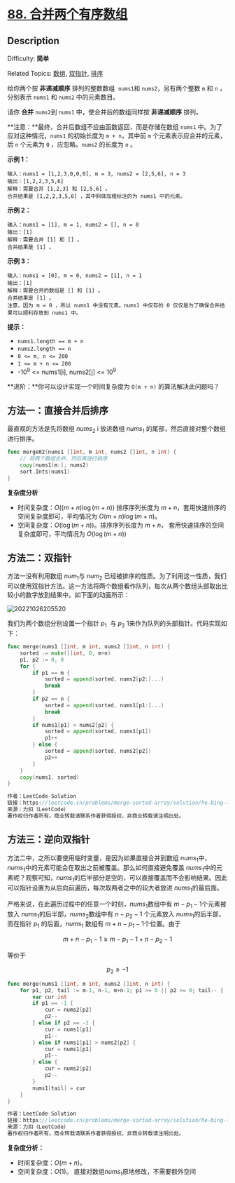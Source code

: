 # [88. 合并两个有序数组](https://leetcode.cn/problems/merge-sorted-array/)

## Description

Difficulty: **简单**

Related Topics: [数组](https://leetcode.cn/tag/array/), [双指针](https://leetcode.cn/tag/two-pointers/), [排序](https://leetcode.cn/tag/sorting/)

给你两个按 **非递减顺序** 排列的整数数组  `nums1`和 `nums2`，另有两个整数 `m` 和 `n` ，分别表示 `nums1` 和 `nums2` 中的元素数目。

请你 **合并** `nums2`到 `nums1` 中，使合并后的数组同样按 **非递减顺序** 排列。

**注意：**最终，合并后数组不应由函数返回，而是存储在数组 `nums1` 中。为了应对这种情况，`nums1` 的初始长度为 `m + n`，其中前 `m` 个元素表示应合并的元素，后 `n` 个元素为 `0` ，应忽略。`nums2` 的长度为 `n` 。

**示例 1：**

```
输入：nums1 = [1,2,3,0,0,0], m = 3, nums2 = [2,5,6], n = 3
输出：[1,2,2,3,5,6]
解释：需要合并 [1,2,3] 和 [2,5,6] 。
合并结果是 [1,2,2,3,5,6] ，其中斜体加粗标注的为 nums1 中的元素。
```

**示例 2：**

```
输入：nums1 = [1], m = 1, nums2 = [], n = 0
输出：[1]
解释：需要合并 [1] 和 [] 。
合并结果是 [1] 。
```

**示例 3：**

```
输入：nums1 = [0], m = 0, nums2 = [1], n = 1
输出：[1]
解释：需要合并的数组是 [] 和 [1] 。
合并结果是 [1] 。
注意，因为 m = 0 ，所以 nums1 中没有元素。nums1 中仅存的 0 仅仅是为了确保合并结果可以顺利存放到 nums1 中。
```

**提示：**

- `nums1.length == m + n`
- `nums2.length == n`
- `0 <= m, n <= 200`
- `1 <= m + n <= 200`
- -10<sup>9</sup> <= nums1[i], nums2[j] <= 10<sup>9</sup>

**进阶：**你可以设计实现一个时间复杂度为 `O(m + n)` 的算法解决此问题吗？

## 方法一：直接合并后排序

最直观的方法是先将数组 $nums_2$ i 放进数组 $nums_1$ 的尾部，然后直接对整个数组进行排序。

```go
func merge02(nums1 []int, m int, nums2 []int, n int) {
	// 将两个数组合并，然后再进行排序
	copy(nums1[m:], nums2)
	sort.Ints(nums1)
}
```

**复杂度分析**

- 时间复杂度：$O((m+n)\log(m+n))$
  排序序列长度为 $m+n$，套用快速排序的空间复杂度即可，平均情况为 $O(m+n)\log(m+n)$。
- 空间复杂度：$O(\log(m+n))$。排序序列长度为 $m+n$，
  套用快速排序的空间复杂度即可，平均情况为 $O(\log(m+n))$

## 方法二：双指针

方法一没有利用数组 $num_1$与 $num_2$ 已经被排序的性质。为了利用这一性质，我们可以使用双指针方法。这一方法将两个数组看作队列，每次从两个数组头部取出比较小的数字放到结果中。如下面的动画所示：

![20221026205520](https://assets.leetcode-cn.com/solution-static/88/1.gif)

我们为两个数组分别设置一个指针 $p_1$ ​ 与 $p_2$ 1​ 来作为队列的头部指针。代码实现如下：

```go
func merge(nums1 []int, m int, nums2 []int, n int) {
    sorted := make([]int, 0, m+n)
    p1, p2 := 0, 0
    for {
        if p1 == m {
            sorted = append(sorted, nums2[p2:]...)
            break
        }
        if p2 == n {
            sorted = append(sorted, nums1[p1:]...)
            break
        }
        if nums1[p1] < nums2[p2] {
            sorted = append(sorted, nums1[p1])
            p1++
        } else {
            sorted = append(sorted, nums2[p2])
            p2++
        }
    }
    copy(nums1, sorted)
}

作者：LeetCode-Solution
链接：https://leetcode.cn/problems/merge-sorted-array/solution/he-bing-liang-ge-you-xu-shu-zu-by-leetco-rrb0/
来源：力扣（LeetCode）
著作权归作者所有。商业转载请联系作者获得授权，非商业转载请注明出处。
```

## 方法三：逆向双指针

方法二中，之所以要使用临时变量，是因为如果直接合并到数组 $nums_1$中，$nums_1$中的元素可能会在取出之前被覆盖。那么如何直接避免覆盖 $nums_1$中的元素呢？观察可知，$nums_1$的后半部分是空的，可以直接覆盖而不会影响结果。因此可以指针设置为从后向前遍历，每次取两者之中的较大者放进 $nums_1$的最后面。

严格来说，在此遍历过程中的任意一个时刻，$nums_1$数组中有 $m-p_1-1$个元素被放入 $nums_1$的后半部，$nums_2$数组中有 $n-p_2-1$ 个元素放入 $nums_1$的后半部，而在指针 $p_1$ 的后面，$nums_1$ 数组有 $m+n-p_1-1$个位置。由于

$$
m+n-p_1-1\ge m-p_1-1+n-p_2-1
$$

等价于

$$
p_2\ge -1
$$

```go
func merge(nums1 []int, m int, nums2 []int, n int) {
    for p1, p2, tail := m-1, n-1, m+n-1; p1 >= 0 || p2 >= 0; tail-- {
        var cur int
        if p1 == -1 {
            cur = nums2[p2]
            p2--
        } else if p2 == -1 {
            cur = nums1[p1]
            p1--
        } else if nums1[p1] > nums2[p2] {
            cur = nums1[p1]
            p1--
        } else {
            cur = nums2[p2]
            p2--
        }
        nums1[tail] = cur
    }
}

作者：LeetCode-Solution
链接：https://leetcode.cn/problems/merge-sorted-array/solution/he-bing-liang-ge-you-xu-shu-zu-by-leetco-rrb0/
来源：力扣（LeetCode）
著作权归作者所有。商业转载请联系作者获得授权，非商业转载请注明出处。
```

**复杂度分析：**

- 时间复杂度：$O(m+n)$。
- 空间复杂度：$O(1)$。
  直接对数组$nums_1$原地修改，不需要额外空间
